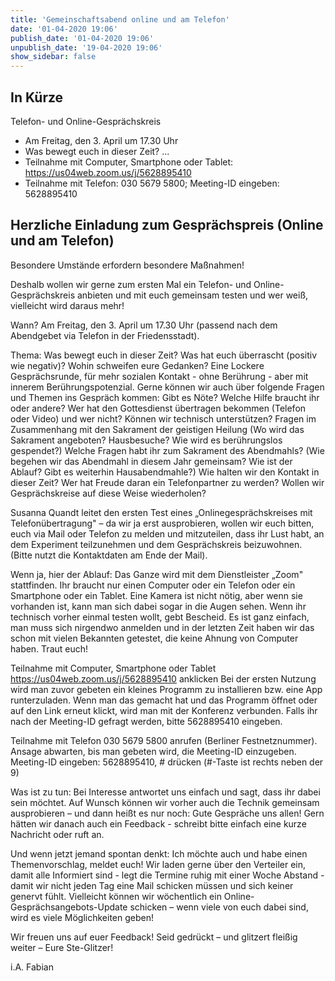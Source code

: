 ```yaml
---
title: 'Gemeinschaftsabend online und am Telefon'
date: '01-04-2020 19:06'
publish_date: '01-04-2020 19:06'
unpublish_date: '19-04-2020 19:06'
show_sidebar: false
---
```


## In Kürze
Telefon- und Online-Gesprächskreis
* Am Freitag, den 3. April um 17.30 Uhr
* Was bewegt euch in dieser Zeit? ...
* Teilnahme mit Computer, Smartphone oder Tablet: https://us04web.zoom.us/j/5628895410
* Teilnahme mit Telefon: 030 5679 5800; Meeting-ID eingeben: 5628895410

## Herzliche Einladung zum Gesprächspreis (Online und am Telefon)

Besondere Umstände erfordern besondere Maßnahmen!

Deshalb wollen wir gerne zum ersten Mal ein Telefon- und Online-Gesprächskreis anbieten und mit euch gemeinsam testen und wer weiß, vielleicht wird daraus mehr!

Wann? Am Freitag, den 3. April um 17.30 Uhr (passend nach dem Abendgebet via Telefon in der Friedensstadt).

Thema: Was bewegt euch in dieser Zeit? Was hat euch überrascht (positiv wie negativ)? Wohin schweifen eure Gedanken? Eine Lockere Gesprächsrunde, für mehr sozialen Kontakt - ohne Berührung - aber mit innerem Berührungspotenzial. Gerne können wir auch über folgende Fragen und Themen ins Gespräch kommen:
Gibt es Nöte? Welche Hilfe braucht ihr oder andere?
Wer hat den Gottesdienst übertragen bekommen (Telefon oder Video) und wer nicht? Können wir technisch unterstützen?
Fragen im Zusammenhang mit den Sakrament der geistigen Heilung (Wo wird das Sakrament angeboten? Hausbesuche? Wie wird es berührungslos gespendet?)
Welche Fragen habt ihr zum Sakrament des Abendmahls? (Wie begehen wir das Abendmahl in diesem Jahr gemeinsam? Wie ist der Ablauf? Gibt es weiterhin Hausabendmahle?)
Wie halten wir den Kontakt in dieser Zeit? Wer hat Freude daran ein Telefonpartner zu werden? Wollen wir Gesprächskreise auf diese Weise wiederholen?

Susanna Quandt leitet den ersten Test eines „Onlinegesprächskreises mit Telefonübertragung" – da wir ja erst ausprobieren, wollen wir euch bitten, euch via Mail oder Telefon zu melden und mitzuteilen, dass ihr Lust habt, an dem Experiment teilzunehmen und dem Gesprächskreis beizuwohnen. (Bitte nutzt die Kontaktdaten am Ende der Mail).

Wenn ja, hier der Ablauf: 
Das Ganze wird mit dem Dienstleister „Zoom" stattfinden. Ihr braucht nur einen Computer oder ein Telefon oder ein Smartphone oder ein Tablet. Eine Kamera ist nicht nötig, aber wenn sie vorhanden ist, kann man sich dabei sogar in die Augen sehen. Wenn ihr technisch vorher einmal testen wollt, gebt Bescheid. Es ist ganz einfach, man muss sich nirgendwo anmelden und in der letzten Zeit haben wir das schon mit vielen Bekannten getestet, die keine Ahnung von Computer haben. Traut euch!

Teilnahme mit Computer, Smartphone oder Tablet
https://us04web.zoom.us/j/5628895410 anklicken
Bei der ersten Nutzung wird man zuvor gebeten ein kleines Programm zu installieren bzw. eine App runterzuladen. Wenn man das gemacht hat und das Programm öffnet oder auf den Link erneut klickt, wird man mit der Konferenz verbunden. Falls ihr nach der Meeting-ID gefragt werden, bitte 5628895410 eingeben.

Teilnahme mit Telefon
030 5679 5800 anrufen (Berliner Festnetznummer). Ansage abwarten, bis man gebeten wird, die Meeting-ID einzugeben.
Meeting-ID eingeben: 5628895410, # drücken (#-Taste ist rechts neben der 9)

Was ist zu tun:
Bei Interesse antwortet uns einfach und sagt, dass ihr dabei sein möchtet. Auf Wunsch können wir vorher auch die Technik gemeinsam ausprobieren – und dann heißt es nur noch: Gute Gespräche uns allen!
Gern hätten wir danach auch ein Feedback - schreibt bitte einfach eine kurze Nachricht oder ruft an.

Und wenn jetzt jemand spontan denkt: Ich möchte auch und habe einen Themenvorschlag, meldet euch! 
Wir laden gerne über den Verteiler ein, damit alle Informiert sind - legt die Termine ruhig mit einer Woche Abstand - damit wir nicht jeden Tag eine Mail schicken müssen und sich keiner genervt fühlt. Vielleicht können wir wöchentlich ein Online-Gesprächsangebots-Update schicken – wenn viele von euch dabei sind, wird es viele Möglichkeiten geben!

Wir freuen uns auf euer Feedback! 
Seid gedrückt – und glitzert fleißig weiter – Eure Ste-Glitzer!

i.A. Fabian